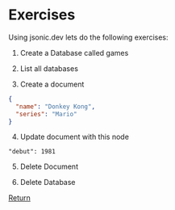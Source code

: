 # Exercises

Using jsonic.dev lets do the following exercises:

1. Create a Database called games

2. List all databases

3. Create a document

``` json
{
  "name": "Donkey Kong",
  "series": "Mario"
}
```

4. Update document with this node

```
"debut": 1981
```

5. Delete Document

6. Delete Database

[Return](./)
